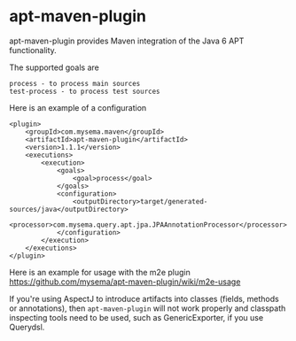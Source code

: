 apt-maven-plugin
================

apt-maven-plugin provides Maven integration of the Java 6 APT functionality.

The supported goals are

    process - to process main sources
    test-process - to process test sources

Here is an example of a configuration

    <plugin>
        <groupId>com.mysema.maven</groupId>
        <artifactId>apt-maven-plugin</artifactId>
        <version>1.1.1</version>
        <executions>
            <execution>
                <goals>
                    <goal>process</goal>
                </goals>
                <configuration>
                    <outputDirectory>target/generated-sources/java</outputDirectory>
                    <processor>com.mysema.query.apt.jpa.JPAAnnotationProcessor</processor>
                </configuration>
            </execution>
        </executions>
    </plugin>

Here is an example for usage with the m2e plugin https://github.com/mysema/apt-maven-plugin/wiki/m2e-usage

If you're using AspectJ to introduce artifacts into classes (fields, methods or annotations), then 
`apt-maven-plugin` will not work properly and classpath inspecting tools need to be used, such as GenericExporter, 
if you use Querydsl.


